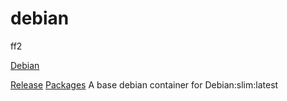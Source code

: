 # debian

ff2


[Debian](https://www.debian.org)

[Release](https://www.debian.org/releases/stable/)
[Packages](https://packages.debian.org/bullseye/allpackages)
A base debian container for Debian:slim:latest

